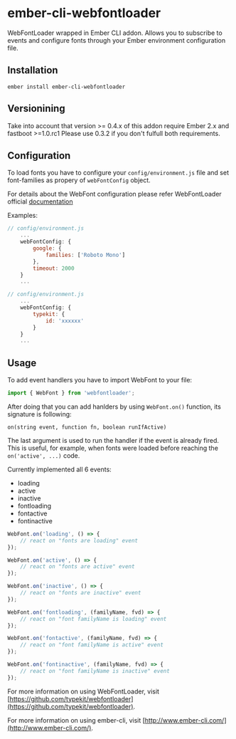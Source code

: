 # ember-cli-webfontloader

WebFontLoader wrapped in Ember CLI addon. Allows you to subscribe to events and configure fonts through your Ember environment configuration file.

## Installation

```
ember install ember-cli-webfontloader
```

## Versionining

Take into account that version >= 0.4.x of this addon require Ember 2.x and fastboot >=1.0.rc1
Please use 0.3.2 if you don't fulfull both requirements.


## Configuration

To load fonts you have to configure your `config/environment.js` file and set font-families as propery of `webFontConfig` object.

For details about the WebFont configuration please refer WebFontLoader official [documentation](https://github.com/typekit/webfontloader/blob/master/README.md)

Examples:

```javascript
// config/environment.js
    ...
    webFontConfig: {
        google: {
            families: ['Roboto Mono']
        },
        timeout: 2000
    }
    ...
```

```javascript
// config/environment.js
    ...
    webFontConfig: {
        typekit: {
            id: 'xxxxxx'
        }
    }
    ...
```

## Usage

To add event handlers you have to import WebFont to your file:

```javascript
import { WebFont } from 'webfontloader';
```

After doing that you can add hanlders by using `WebFont.on()` function, its signature is following:

```
on(string event, function fn, boolean runIfActive)
```

The last argument is used to run the handler if the event is already fired. This is useful, for example, when fonts were loaded before reaching the `on('active', ...)` code.

Currently implemented all 6 events:

* loading
* active
* inactive
* fontloading
* fontactive
* fontinactive

```javascript
WebFont.on('loading', () => {
    // react on "fonts are loading" event
});

WebFont.on('active', () => {
    // react on "fonts are active" event
});

WebFont.on('inactive', () => {
    // react on "fonts are inactive" event
});

WebFont.on('fontloading', (familyName, fvd) => {
    // react on "font familyName is loading" event
});

WebFont.on('fontactive', (familyName, fvd) => {
    // react on "font familyName is active" event
});

WebFont.on('fontinactive', (familyName, fvd) => {
    // react on "font familyName is inactive" event
});
```

For more information on using WebFontLoader, visit [https://github.com/typekit/webfontloader](https://github.com/typekit/webfontloader).

For more information on using ember-cli, visit [http://www.ember-cli.com/](http://www.ember-cli.com/).
